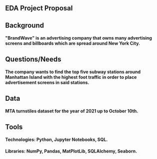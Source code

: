 ## EDA Project Proposal

## Background
#### "BrandWave" is an advertising company that owns many advertising screens and billboards which are spread around New York City.

## Questions/Needs
#### The company wants to find the top five subway stations around Manhattan Island with the highest foot traffic in order to place advertisement screens in said stations.

## Data
#### MTA turnstiles dataset for the year of 2021 up to October 10th.

## Tools
#### Technologies: Python, Jupyter Notebooks, SQL.
#### Libraries: NumPy, Pandas, MatPlotLib, SQLAlchemy, Seaborn.
